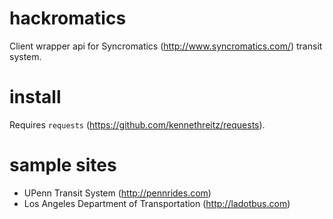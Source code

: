hackromatics
============

Client wrapper api for Syncromatics (http://www.syncromatics.com/) transit system.

install
=======
Requires `requests` (https://github.com/kennethreitz/requests).

sample sites
===============================
- UPenn Transit System (http://pennrides.com)
- Los Angeles Department of Transportation (http://ladotbus.com)
